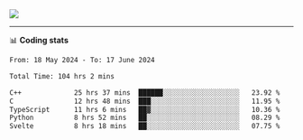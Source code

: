 <picture>
  <source
  srcset="https://github-readme-stats.vercel.app/api?username=sant0s12&show_icons=true&theme=dark"
  media="(prefers-color-scheme: dark)"
  />
  <source
  srcset="https://github-readme-stats.vercel.app/api?username=sant0s12&show_icons=true"
  media="(prefers-color-scheme: light)"
  />
  <img src="https://github-readme-stats.vercel.app/api?username=sant0s12&show_icons=true" />
</picture>

---

📊 **Coding stats**

<!--START_SECTION:waka-->

```txt
From: 18 May 2024 - To: 17 June 2024

Total Time: 104 hrs 2 mins

C++             25 hrs 37 mins  ██████░░░░░░░░░░░░░░░░░░░   23.92 %
C               12 hrs 48 mins  ███░░░░░░░░░░░░░░░░░░░░░░   11.95 %
TypeScript      11 hrs 6 mins   ██▓░░░░░░░░░░░░░░░░░░░░░░   10.36 %
Python          8 hrs 52 mins   ██░░░░░░░░░░░░░░░░░░░░░░░   08.29 %
Svelte          8 hrs 18 mins   ██░░░░░░░░░░░░░░░░░░░░░░░   07.75 %
```

<!--END_SECTION:waka-->
